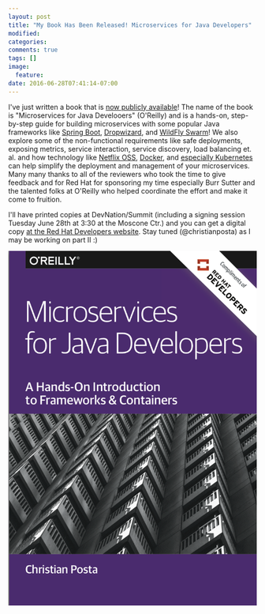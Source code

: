 ```yaml
---
layout: post
title: "My Book Has Been Released! Microservices for Java Developers"
modified:
categories: 
comments: true
tags: []
image:
  feature:
date: 2016-06-28T07:41:14-07:00
---
```



I've just written a book that is [now publicly available](http://developers.redhat.com/promotions/microservices-for-java-developers/)! The name of the book is "Microservices for Java Develooers" (O'Reilly) and is a hands-on, step-by-step guide for building microservices with some popular Java frameworks like [Spring Boot](http://projects.spring.io/spring-boot/), [Dropwizard](http://www.dropwizard.io/0.9.3/docs/), and [WildFly Swarm](http://wildfly-swarm.io)! We also explore some of the non-functional requirements like safe deployments, exposing metrics, service interaction, service discovery, load balancing et. al. and how technology like [Netflix OSS](https://netflix.github.io), [Docker](https://github.com/docker/docker), and [especially Kubernetes](https://github.com/docker/docker) can help simplify the deployment and management of your microservices. Many many thanks to all of the reviewers who took the time to give feedback and for Red Hat for sponsoring my time especially Burr Sutter and the talented folks at O'Reilly who helped coordinate the effort and make it come to fruition. 

I'll have printed copies at DevNation/Summit (including a signing session Tuesday June 28th at 3:30 at the Moscone Ctr.) and you can get a digital copy [at the Red Hat Developers website](http://developers.redhat.com/promotions/microservices-for-java-developers/). Stay tuned (@christianposta) as I may be working on part II :)

![Book](/images/bookcover.png)
